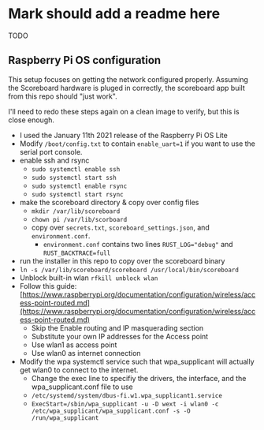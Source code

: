# Mark should add a readme here

TODO

## Raspberry Pi OS configuration

This setup focuses on getting the network configured properly.
Assuming the Scoreboard hardware is pluged in correctly, the scoreboard app
built from this repo should "just work".

I'll need to redo these steps again on a clean image to verify, but this is close enough.

- I used the January 11th 2021 release of the Raspberry Pi OS Lite
- Modify `/boot/config.txt` to contain `enable_uart=1` if you want to use the serial port console.
- enable ssh and rsync 
  - `sudo systemctl enable ssh`
  - `sudo systemctl start ssh`
  - `sudo systemctl enable rsync`
  - `sudo systemctl start rsync`
- make the scoreboard directory & copy over config files
  - `mkdir /var/lib/scoreboard`
  - `chown pi /var/lib/scorboard`
  - copy over `secrets.txt`, `scoreboard_settings.json`, and `environment.conf`.
    - `environment.conf` contains two lines `RUST_LOG="debug"` and `RUST_BACKTRACE=full`
- run the installer in this repo to copy over the scoreboard binary
- `ln -s /var/lib/scoreboard/scoreboard /usr/local/bin/scoreboard`
- Unblock built-in wlan `rfkill unblock wlan`
- Follow this guide: [https://www.raspberrypi.org/documentation/configuration/wireless/access-point-routed.md](https://www.raspberrypi.org/documentation/configuration/wireless/access-point-routed.md)
  - Skip the Enable routing and IP masquerading section
  - Substitute your own IP addresses for the Access point
  - Use wlan1 as access point
  - Use wlan0 as internet connection
- Modify the wpa systemctl service such that wpa_supplicant will actually get wlan0 to connect to the internet.
  - Change the exec line to specifiy the drivers, the interface, and the wpa_supplicant.conf file to use
  - `/etc/systemd/system/dbus-fi.w1.wpa_supplicant1.service`
  - `ExecStart=/sbin/wpa_supplicant -u -D wext -i wlan0 -c /etc/wpa_supplicant/wpa_supplicant.conf -s -O /run/wpa_supplicant`

